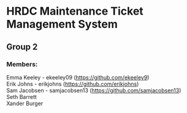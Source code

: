 # HRDC Maintenance Ticket Management System
## Group 2
### Members:
Emma Keeley - ekeeley09 (https://github.com/ekeeley9)  
Erik Johns - erikjohns (https://github.com/erikjohns)  
Sam Jacobsen - samjacobsen13 (https://github.com/samjacobsen13)  
Seth Barrett  
Xander Burger  
